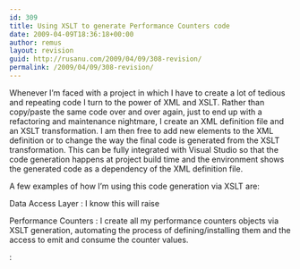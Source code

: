 ```yaml
---
id: 309
title: Using XSLT to generate Performance Counters code
date: 2009-04-09T18:36:18+00:00
author: remus
layout: revision
guid: http://rusanu.com/2009/04/09/308-revision/
permalink: /2009/04/09/308-revision/
---
```

Whenever I&#8217;m faced with a project in which I have to create a lot of tedious and repeating code I turn to the power of XML and XSLT. Rather than copy/paste the same code over and over again, just to end up with a refactoring and maintenance nightmare, I create an XML definition file and an XSLT transformation. I am then free to add new elements to the XML definition or to change the way the final code is generated from the XSLT transformation. This can be fully integrated with Visual Studio so that the code generation happens at project build time and the environment shows the generated code as a dependency of the XML definition file.

A few examples of how I&#8217;m using this code generation via XSLT are:

Data Access Layer
:   I know this will raise 

Performance Counters
:   I create all my performance counters objects via XSLT generation, automating the process of defining/installing them and the access to emit and consume the counter values.

: